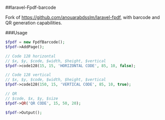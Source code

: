 ##laravel-Fpdf-barcode

Fork of https://github.com/anouarabdsslm/laravel-fpdf, with barcode and QR generation capabilities.

###Usage

```php
$fpdf = new FpdfBarcode();
$fpdf->AddPage();

// Code 128 horizontal
// $x, $y, $code, $width, $height, $vertical
$fpdf->code128(15, 15, 'HORIZONTAL CODE', 85, 10, false);

// Code 128 vertical
// $x, $y, $code, $width, $height, $vertical
$fpdf->code128(150, 15, 'VERTICAL CODE', 85, 10, true);

// QR
// $code, $x, $y, $size
$fpdf->QR('QR CODE', 15, 50, 20);

$fpdf->Output();
```
